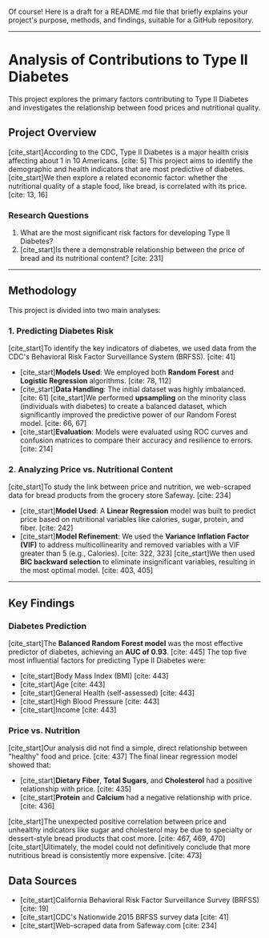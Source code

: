 Of course! Here is a draft for a README.md file that briefly explains your project's purpose, methods, and findings, suitable for a GitHub repository.

---

# Analysis of Contributions to Type II Diabetes

This project explores the primary factors contributing to Type II Diabetes and investigates the relationship between food prices and nutritional quality.

## Project Overview

[cite_start]According to the CDC, Type II Diabetes is a major health crisis affecting about 1 in 10 Americans. [cite: 5] This project aims to identify the demographic and health indicators that are most predictive of diabetes. [cite_start]We then explore a related economic factor: whether the nutritional quality of a staple food, like bread, is correlated with its price. [cite: 13, 16]

### Research Questions
1.  What are the most significant risk factors for developing Type II Diabetes?
2.  [cite_start]Is there a demonstrable relationship between the price of bread and its nutritional content? [cite: 231]

---

## Methodology

This project is divided into two main analyses:

### 1. Predicting Diabetes Risk

[cite_start]To identify the key indicators of diabetes, we used data from the CDC's Behavioral Risk Factor Surveillance System (BRFSS). [cite: 41]

* [cite_start]**Models Used**: We employed both **Random Forest** and **Logistic Regression** algorithms. [cite: 78, 112]
* [cite_start]**Data Handling**: The initial dataset was highly imbalanced. [cite: 61] [cite_start]We performed **upsampling** on the minority class (individuals with diabetes) to create a balanced dataset, which significantly improved the predictive power of our Random Forest model. [cite: 66, 67]
* [cite_start]**Evaluation**: Models were evaluated using ROC curves and confusion matrices to compare their accuracy and resilience to errors. [cite: 214]

### 2. Analyzing Price vs. Nutritional Content

[cite_start]To study the link between price and nutrition, we web-scraped data for bread products from the grocery store Safeway. [cite: 234]

* [cite_start]**Model Used**: A **Linear Regression** model was built to predict price based on nutritional variables like calories, sugar, protein, and fiber. [cite: 242]
* [cite_start]**Model Refinement**: We used the **Variance Inflation Factor (VIF)** to address multicollinearity and removed variables with a VIF greater than 5 (e.g., Calories). [cite: 322, 323] [cite_start]We then used **BIC backward selection** to eliminate insignificant variables, resulting in the most optimal model. [cite: 403, 405]

---

## Key Findings

### Diabetes Prediction

[cite_start]The **Balanced Random Forest model** was the most effective predictor of diabetes, achieving an **AUC of 0.93**. [cite: 445] The top five most influential factors for predicting Type II Diabetes were:
* [cite_start]Body Mass Index (BMI) [cite: 443]
* [cite_start]Age [cite: 443]
* [cite_start]General Health (self-assessed) [cite: 443]
* [cite_start]High Blood Pressure [cite: 443]
* [cite_start]Income [cite: 443]

### Price vs. Nutrition

[cite_start]Our analysis did not find a simple, direct relationship between "healthy" food and price. [cite: 437] The final linear regression model showed that:
* [cite_start]**Dietary Fiber**, **Total Sugars**, and **Cholesterol** had a positive relationship with price. [cite: 435]
* [cite_start]**Protein** and **Calcium** had a negative relationship with price. [cite: 436]

[cite_start]The unexpected positive correlation between price and unhealthy indicators like sugar and cholesterol may be due to specialty or dessert-style bread products that cost more. [cite: 467, 469, 470] [cite_start]Ultimately, the model could not definitively conclude that more nutritious bread is consistently more expensive. [cite: 473]

## Data Sources
* [cite_start]California Behavioral Risk Factor Surveillance Survey (BRFSS) [cite: 19]
* [cite_start]CDC's Nationwide 2015 BRFSS survey data [cite: 41]
* [cite_start]Web-scraped data from Safeway.com [cite: 234]
